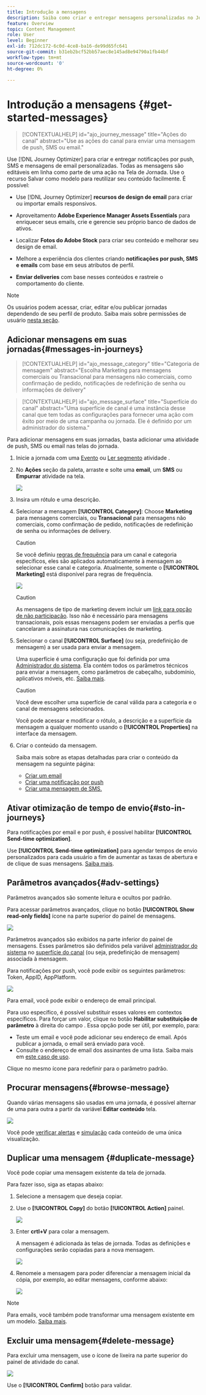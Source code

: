 ```yaml
---
title: Introdução a mensagens
description: Saiba como criar e entregar mensagens personalizadas no Journey Optimizer
feature: Overview
topic: Content Management
role: User
level: Beginner
exl-id: 712dc172-6c0d-4ce8-ba16-de99d65fc641
source-git-commit: b31eb2bcf52bb57aec8e145ad8e94790a1fb44bf
workflow-type: tm+mt
source-wordcount: '0'
ht-degree: 0%

---
```


# Introdução a mensagens {#get-started-messages}

>[!CONTEXTUALHELP]
>id="ajo_journey_message"
>title="Ações do canal"
>abstract="Use as ações do canal para enviar uma mensagem de push, SMS ou email."

Use [!DNL Journey Optimizer] para criar e entregar notificações por push, SMS e mensagens de email personalizadas. Todas as mensagens são editáveis em linha como parte de uma ação na Tela de Jornada.  Use o recurso Salvar como modelo para reutilizar seu conteúdo facilmente. É possível:

* Use [!DNL Journey Optimizer] **recursos de design de email** para criar ou importar emails responsivos.

* Aproveitamento **Adobe Experience Manager Assets Essentials** para enriquecer seus emails, crie e gerencie seu próprio banco de dados de ativos.

* Localizar **Fotos do Adobe Stock** para criar seu conteúdo e melhorar seu design de email.

* Melhore a experiência dos clientes criando **notificações por push, SMS e emails** com base em seus atributos de perfil.

* **Enviar deliveries** com base nesses conteúdos e rastreie o comportamento do cliente.

>[!NOTE]
>
>Os usuários podem acessar, criar, editar e/ou publicar jornadas dependendo de seu perfil de produto. Saiba mais sobre permissões de usuário [nesta seção](../administration/permissions.md).


## Adicionar mensagens em suas jornadas{#messages-in-journeys}

>[!CONTEXTUALHELP]
>id="ajo_message_category"
>title="Categoria de mensagem"
>abstract="Escolha Marketing para mensagens comerciais ou Transacional para mensagens não comerciais, como confirmação de pedido, notificações de redefinição de senha ou informações de delivery"

>[!CONTEXTUALHELP]
>id="ajo_message_surface"
>title="Superfície do canal"
>abstract="Uma superfície de canal é uma instância desse canal que tem todas as configurações para fornecer uma ação com êxito por meio de uma campanha ou jornada. Ele é definido por um administrador do sistema."

Para adicionar mensagens em suas jornadas, basta adicionar uma atividade de push, SMS ou email nas telas do jornada.

1. Inicie a jornada com uma [Evento](../building-journeys/general-events.md) ou [Ler segmento](../building-journeys/read-segment.md) atividade .

1. No **Ações** seção da paleta, arraste e solte uma **email**, um **SMS** ou **Empurrar** atividade na tela.

   ![](assets/add-a-message.png)

1. Insira um rótulo e uma descrição.

1. Selecionar a mensagem **[!UICONTROL Category]**: Choose **Marketing** para mensagens comerciais, ou **Transacional** para mensagens não comerciais, como confirmação de pedido, notificações de redefinição de senha ou informações de delivery.

   >[!CAUTION]
   >
   >Se você definiu [regras de frequência](../configuration/frequency-rules.md) para um canal e categoria específicos, eles são aplicados automaticamente à mensagem ao selecionar esse canal e categoria. Atualmente, somente o **[!UICONTROL Marketing]** está disponível para regras de frequência.

   ![](assets/inline-message-category.png)

   >[!CAUTION]
   >
   >As mensagens de tipo de marketing devem incluir um [link para opção de não participação](../messages/consent.md#opt-out-management). Isso não é necessário para mensagens transacionais, pois essas mensagens podem ser enviadas a perfis que cancelaram a assinatura nas comunicações de marketing.

1. Selecionar o canal **[!UICONTROL Surface]** (ou seja, predefinição de mensagem) a ser usada para enviar a mensagem.

   Uma superfície é uma configuração que foi definida por uma [Administrador do sistema](../start/path/administrator.md). Ela contém todos os parâmetros técnicos para enviar a mensagem, como parâmetros de cabeçalho, subdomínio, aplicativos móveis, etc. [Saiba mais](../configuration/channel-surfaces.md).

   >[!CAUTION]
   >
   >Você deve escolher uma superfície de canal válida para a categoria e o canal de mensagens selecionados.

   Você pode acessar e modificar o rótulo, a descrição e a superfície da mensagem a qualquer momento usando o **[!UICONTROL Properties]** na interface da mensagem.

1. Criar o conteúdo da mensagem.

   Saiba mais sobre as etapas detalhadas para criar o conteúdo da mensagem na seguinte página:

   * [Criar um email](create-email.md)
   * [Criar uma notificação por push](create-push.md)
   * [Criar uma mensagem de SMS.](create-sms.md)

## Ativar otimização de tempo de envio{#sto-in-journeys}

Para notificações por email e por push, é possível habilitar **[!UICONTROL Send-time optimization]**.

Use **[!UICONTROL Send-time optimization]** para agendar tempos de envio personalizados para cada usuário a fim de aumentar as taxas de abertura e de clique de suas mensagens. [Saiba mais](../messages/send-time-optimization.md).


## Parâmetros avançados{#adv-settings}

Parâmetros avançados são somente leitura e ocultos por padrão.

Para acessar parâmetros avançados, clique no botão **[!UICONTROL Show read-only fields]** ícone na parte superior do painel de mensagens.

![](assets/show-read-only.png)

Parâmetros avançados são exibidos na parte inferior do painel de mensagens. Esses parâmetros são definidos pela variável [administrador do sistema](../start/path/administrator.md) no [superfície do canal](../configuration/channel-surfaces.md) (ou seja, predefinição de mensagem) associada à mensagem.

Para notificações por push, você pode exibir os seguintes parâmetros: Token, AppID, AppPlatform.

![](assets/push-adv-parameters.png)

Para email, você pode exibir o endereço de email principal.

Para uso específico, é possível substituir esses valores em contextos específicos. Para forçar um valor, clique no botão **Habilitar substituição de parâmetro** à direita do campo . Essa opção pode ser útil, por exemplo, para:

* Teste um email e você pode adicionar seu endereço de email. Após publicar a jornada, o email será enviado para você.
* Consulte o endereço de email dos assinantes de uma lista. Saiba mais em [este caso de uso](../building-journeys/message-to-subscribers-uc.md).

Clique no mesmo ícone para redefinir para o parâmetro padrão.


## Procurar mensagens{#browse-message}

Quando várias mensagens são usadas em uma jornada, é possível alternar de uma para outra a partir da variável **Editar conteúdo** tela.

![](assets/inline-messages-multi-content.png)

Você pode [verificar alertas](alerts.md) e [simulação](../design/preview.md) cada conteúdo de uma única visualização.

## Duplicar uma mensagem {#duplicate-message}

Você pode copiar uma mensagem existente da tela de jornada.

Para fazer isso, siga as etapas abaixo:

1. Selecione a mensagem que deseja copiar.

1. Use o **[!UICONTROL Copy]** do botão **[!UICONTROL Action]** painel.

   ![](assets/message-duplicate.png)

1. Enter **crtl+V** para colar a mensagem.

   A mensagem é adicionada às telas de jornada. Todas as definições e configurações serão copiadas para a nova mensagem.

   ![](assets/message-duplicated.png)

1. Renomeie a mensagem para poder diferenciar a mensagem inicial da cópia, por exemplo, ao editar mensagens, conforme abaixo:

   ![](assets/multi-message.png)


>[!NOTE]
>
>Para emails, você também pode transformar uma mensagem existente em um modelo. [Saiba mais](../design/email-templates.md).

## Excluir uma mensagem{#delete-message}

Para excluir uma mensagem, use o ícone de lixeira na parte superior do painel de atividade do canal.

![](assets/delete-message.png)

Use o **[!UICONTROL Confirm]** botão para validar.
